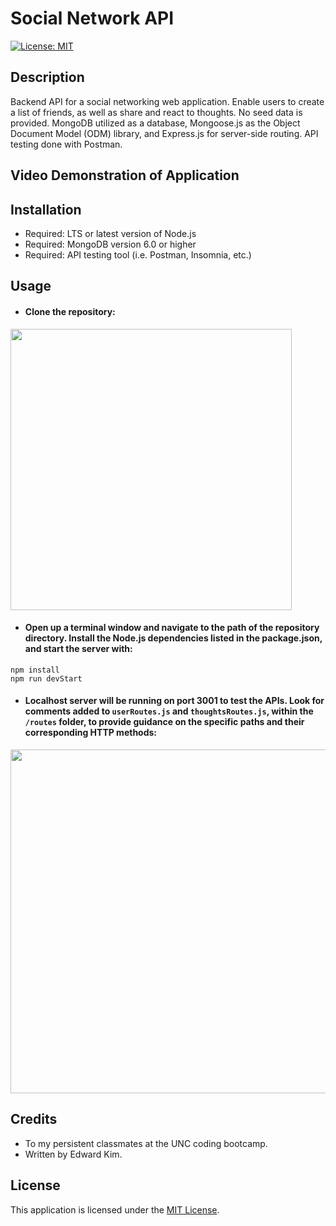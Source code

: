 # Social Network API
[![License: MIT](https://img.shields.io/badge/License-MIT-yellow.svg)](https://opensource.org/licenses/MIT)

## Description
Backend API for a social networking web application. Enable users to create a list of friends, as well as share and react to thoughts. No seed data is provided. MongoDB utilized as a database, Mongoose.js as the Object Document Model (ODM) library, and Express.js for server-side routing. API testing done with Postman.

## Video Demonstration of Application

## Installation
* Required: LTS or latest version of Node.js
* Required: MongoDB version 6.0 or higher
* Required: API testing tool (i.e. Postman, Insomnia, etc.)

## Usage
* #### Clone the repository:

<img width="450px" src="https://user-images.githubusercontent.com/88423414/272737165-f3566b5e-be58-4383-bc99-a6440bbd55f3.png">

* #### Open up a terminal window and navigate to the path of the repository directory. Install the Node.js dependencies listed in the package.json, and start the server with:

```
npm install
npm run devStart
```

* #### Localhost server will be running on port 3001 to test the APIs. Look for comments added to `userRoutes.js` and `thoughtsRoutes.js`, within the `/routes` folder, to provide guidance on the specific paths and their corresponding HTTP methods:

<img width="550px" src="https://user-images.githubusercontent.com/88423414/272745065-d5ac62fe-574a-48fe-94d8-c8d59ca4eeb0.png">

## Credits
* To my persistent classmates at the UNC coding bootcamp.
* Written by Edward Kim.

## License
This application is licensed under the [MIT License](./LICENSE).
